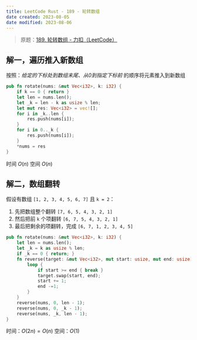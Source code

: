 ```yaml
---
title: LeetCode Rust - 189 - 轮转数组
date created: 2023-08-05
date modified: 2023-08-06
---
```


> 原题：[189. 轮转数组 - 力扣（LeetCode）](https://leetcode.cn/problems/rotate-array/description/)

## 解一，遍历推入新数组

按照：_给定的下标处到数组末尾、从0到指定下标前_ 的顺序将元素推入到新数组

```rust
pub fn rotate(nums: &mut Vec<i32>, k: i32) {
	if k == 0 { return }
	let len = nums.len();
	let _k = len - k as usize % len;
	let mut res: Vec<i32> = vec![];
	for i in _k..len {
		res.push(nums[i]);
	}
	for i in 0.._k {
		res.push(nums[i]);
	}
	*nums = res
}
```

时间 $O(n)$ 
空间 $O(n)$

## 解二，数组翻转

假设有数组 `[1, 2, 3, 4, 5, 6, 7]` 且 `k = 2`：

1. 先把数组整个翻转
	`[7, 6, 5, 4, 3, 2, 1]`
2. 然后把前 `k` 个项翻转
	`[6, 7, 5, 4, 3, 2, 1]`
3. 最后把剩余的项翻转，完成
	`[6, 7, 1, 2, 3, 4, 5]`

```rust
pub fn rotate(nums: &mut Vec<i32>, k: i32) {
	let len = nums.len();
	let _k = k as usize % len;
	if _k == 0 { return; }
	fn reverse(target: &mut Vec<i32>, mut start: usize, mut end: usize) {
		loop {
			if start >= end { break }
			target.swap(start, end);
			start += 1;
			end -=1;
		}
	}
	reverse(nums, 0, len - 1);
	reverse(nums, 0, _k - 1);
	reverse(nums, _k, len - 1);
}
```

时间：$O(2n) = O(n)$
空间：$O(1)$
